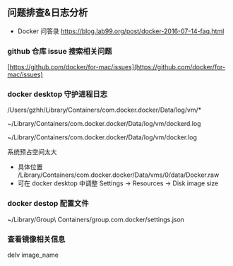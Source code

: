 ## 问题排查&日志分析

- Docker 问答录 https://blog.lab99.org/post/docker-2016-07-14-faq.html


### github 仓库 issue 搜索相关问题

[https://github.com/docker/for-mac/issues](https://github.com/docker/for-mac/issues)

### docker desktop 守护进程日志

/Users/gzhh/Library/Containers/com.docker.docker/Data/log/vm/*

~/Library/Containers/com.docker.docker/Data/log/vm/dockerd.log

~/Library/Containers/com.docker.docker/Data/log/vm/docker.log

系统预占空间太大
- 具体位置 /Library/Containers/com.docker.docker/Data/vms/0/data/Docker.raw
- 可在 docker desktop 中调整 Settings -> Resources -> Disk image size 


### docker destop 配置文件

~/Library/Group\ Containers/group.com.docker/settings.json

### 查看镜像相关信息

delv image_name
